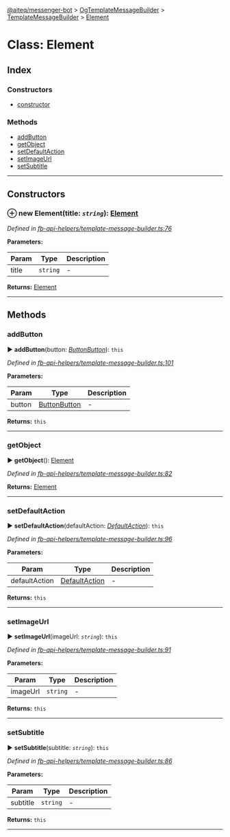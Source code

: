 [@aiteq/messenger-bot](../README.md) > [OgTemplateMessageBuilder](../classes/ogtemplatemessagebuilder.md) > [TemplateMessageBuilder](../modules/ogtemplatemessagebuilder.templatemessagebuilder.md) > [Element](../classes/ogtemplatemessagebuilder.templatemessagebuilder.element.md)



# Class: Element

## Index

### Constructors

* [constructor](ogtemplatemessagebuilder.templatemessagebuilder.element.md#constructor)


### Methods

* [addButton](ogtemplatemessagebuilder.templatemessagebuilder.element.md#addbutton)
* [getObject](ogtemplatemessagebuilder.templatemessagebuilder.element.md#getobject)
* [setDefaultAction](ogtemplatemessagebuilder.templatemessagebuilder.element.md#setdefaultaction)
* [setImageUrl](ogtemplatemessagebuilder.templatemessagebuilder.element.md#setimageurl)
* [setSubtitle](ogtemplatemessagebuilder.templatemessagebuilder.element.md#setsubtitle)



---
## Constructors
<a id="constructor"></a>


### ⊕ **new Element**(title: *`string`*): [Element](ogtemplatemessagebuilder.templatemessagebuilder.element.md)



*Defined in [fb-api-helpers/template-message-builder.ts:76](https://github.com/aiteq/messenger-bot/blob/a540dbb/src/fb-api-helpers/template-message-builder.ts#L76)*



**Parameters:**

| Param | Type | Description |
| ------ | ------ | ------ |
| title | `string`   |  - |





**Returns:** [Element](ogtemplatemessagebuilder.templatemessagebuilder.element.md)

---


## Methods
<a id="addbutton"></a>

###  addButton

► **addButton**(button: *[Button](templatemessagebuilder.button.md)[Button](../modules/send.md#button)*): `this`




*Defined in [fb-api-helpers/template-message-builder.ts:101](https://github.com/aiteq/messenger-bot/blob/a540dbb/src/fb-api-helpers/template-message-builder.ts#L101)*



**Parameters:**

| Param | Type | Description |
| ------ | ------ | ------ |
| button | [Button](templatemessagebuilder.button.md)[Button](../modules/send.md#button)   |  - |





**Returns:** `this`





___

<a id="getobject"></a>

###  getObject

► **getObject**(): [Element](../interfaces/send.element.md)




*Defined in [fb-api-helpers/template-message-builder.ts:82](https://github.com/aiteq/messenger-bot/blob/a540dbb/src/fb-api-helpers/template-message-builder.ts#L82)*





**Returns:** [Element](../interfaces/send.element.md)





___

<a id="setdefaultaction"></a>

###  setDefaultAction

► **setDefaultAction**(defaultAction: *[DefaultAction](templatemessagebuilder.defaultaction.md)*): `this`




*Defined in [fb-api-helpers/template-message-builder.ts:96](https://github.com/aiteq/messenger-bot/blob/a540dbb/src/fb-api-helpers/template-message-builder.ts#L96)*



**Parameters:**

| Param | Type | Description |
| ------ | ------ | ------ |
| defaultAction | [DefaultAction](templatemessagebuilder.defaultaction.md)   |  - |





**Returns:** `this`





___

<a id="setimageurl"></a>

###  setImageUrl

► **setImageUrl**(imageUrl: *`string`*): `this`




*Defined in [fb-api-helpers/template-message-builder.ts:91](https://github.com/aiteq/messenger-bot/blob/a540dbb/src/fb-api-helpers/template-message-builder.ts#L91)*



**Parameters:**

| Param | Type | Description |
| ------ | ------ | ------ |
| imageUrl | `string`   |  - |





**Returns:** `this`





___

<a id="setsubtitle"></a>

###  setSubtitle

► **setSubtitle**(subtitle: *`string`*): `this`




*Defined in [fb-api-helpers/template-message-builder.ts:86](https://github.com/aiteq/messenger-bot/blob/a540dbb/src/fb-api-helpers/template-message-builder.ts#L86)*



**Parameters:**

| Param | Type | Description |
| ------ | ------ | ------ |
| subtitle | `string`   |  - |





**Returns:** `this`





___


